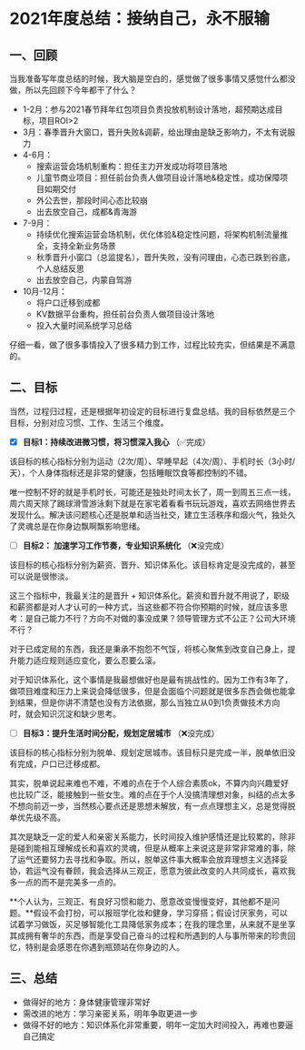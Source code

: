 # 2021年度总结：接纳自己，永不服输


## 一、回顾

当我准备写年度总结的时候，我大脑是空白的，感觉做了很多事情又感觉什么都没做，所以先回顾下今年都干了什么？

- 1-2月：参与2021春节拜年红包项目负责投放机制设计落地，超预期达成目标，项目ROI>2
- 3月：春季晋升大窗口，晋升失败&调薪，给出理由是缺乏影响力，不太有说服力
- 4-6月：
  - 搜索运营会场机制重构：担任主力开发成功将项目落地
  - 儿童节商业项目：担任前台负责人做项目设计落地&稳定性，成功保障项目如期交付
  - 外公去世，那段时间心态比较崩
  - 出去放空自己，成都&青海游
- 7-9月：
  - 持续优化搜索运营会场机制，优化体验&稳定性问题，将架构机制流量推全，支持全新业务场景
  - 秋季晋升小窗口（总监提名），晋升失败，没有问理由，心态已跌到谷底，个人总结反思
  - 出去放空自己，内蒙自驾游
- 10月-12月：
  - 将户口迁移到成都
  - KV数据平台重构，担任前台负责人做项目设计落地
  - 投入大量时间系统学习总结

仔细一看，做了很多事情投入了很多精力到工作，过程比较充实，但结果是不满意的。

## 二、目标

当然，过程归过程，还是根据年初设定的目标进行复盘总结。我的目标依然是三个目标，分别对应习惯、工作、生活三个维度。

- [x] **目标1：持续改进微习惯，将习惯深入我心** （✅完成）

该目标的核心指标分别为运动（2次/周）、早睡早起（4次/周）、手机时长（3小时/天），个人身体指标还是非常的健康，包括睡眠饮食等都控制的不错。

唯一控制不好的就是手机时长，可能还是独处时间太长了，周一到周五三点一线，周六周天除了踢球滑雪游泳剩下就是在家宅着看看书玩玩游戏，喜欢去网络世界去发现什么。解决该问题核心还是脱单和适当社交，建立生活秩序和烟火气，独处久了灵魂总是在你身边飘啊飘影响思绪。

- [ ] **目标2： 加速学习工作节奏，专业知识系统化** （❌没完成）

该目标的核心指标分别为薪资、晋升、知识体系化。该目标肯定是没完成的，甚至可以说是很惨淡。

这三个指标中，我最关注的是晋升 + 知识体系化。薪资和晋升就不用说了，职级和薪资都是对人才认可的一种方式，当这些都不符合你预期的时候，就应该多思考：是自己能力不行？方向不对做的事没成果？领导管理方式不公正？公司大环境不行？

对于已成定局的东西，我还是秉承不抱怨不气馁，将核心聚焦到改变自己身上，提升能力适应规则适应变化，要么忍要么滚。

对于知识体系化，这个事情是我最想做好也是最有挑战性的。因为工作有3年了，做项目难度和压力上来说会降低很多，但是会面临个问题就是很多东西会做也能拿到结果，但是你讲不清楚也没有方法依据，那么当独立从0到1负责做技术方向时，就会知识沉淀和缺少思考。

- [ ] **目标3：提升生活时间分配，规划定居城市** （❌没完成）

该目标的核心指标分别为脱单、规划定居城市。该目标只是完成一半，脱单依旧没有完成，户口已迁移成都。

其实，脱单说起来难也不难，不难的点在于个人综合素质ok，不算内向兴趣爱好也比较广泛，能接触到一些女生。难的点在于个人没搞清理想对象，纠结的点太多不想向前迈一步，当然核心要点还是思想未解放，有一点点理想主义，总是觉得脱单优先级不高。

其次是缺乏一定的爱人和亲密关系能力，长时间投入维护感情还是比较累的，除非是碰到能相互理解成长和喜欢的灵魂，但是从概率上来说这是非常非常难的事，除了运气还要努力去寻找和争取。所以，脱单这件事大概率会放弃理想主义选择妥协，若运气没有眷顾，我会选择从三观正，愿意为彼此改变的人共同成长，喜欢我多一点的而不是完美多一点的。

**个人认为，三观正、有良好习惯和能力、愿意改变慢慢变好，其他都不是问题。**假设不会打扮，可以报班学化妆和健身，学习穿搭；假设讨厌家务，可以试着学习做饭，买足够智能化工具降低家务成本；在我的理念里，从来就不是坐享其成拥有奢华的东西，而是享受自己奋斗的过程和所遇到的人与事所带来的珍贵回忆，特别是会感恩在你遇到瓶颈站在你身边的人。

## 三、总结

- 做得好的地方：身体健康管理非常好
- 需改进的地方：学习亲密关系，明年争取更进一步
- 做得不好的地方：知识体系化非常重要，明年一定加大时间投入，再难也要逼自己搞定

